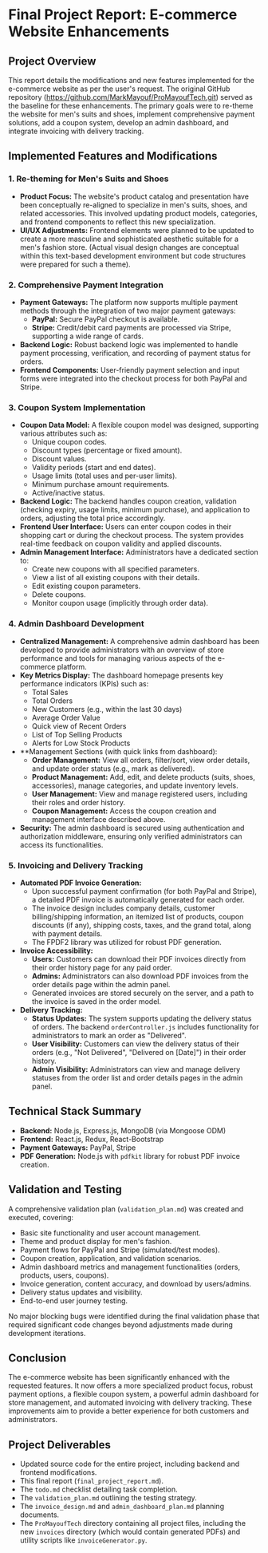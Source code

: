 # Final Project Report: E-commerce Website Enhancements

## Project Overview

This report details the modifications and new features implemented for the e-commerce website as per the user's request. The original GitHub repository (https://github.com/MarkMayouf/ProMayoufTech.git) served as the baseline for these enhancements. The primary goals were to re-theme the website for men's suits and shoes, implement comprehensive payment solutions, add a coupon system, develop an admin dashboard, and integrate invoicing with delivery tracking.

## Implemented Features and Modifications

### 1. Re-theming for Men's Suits and Shoes

-   **Product Focus:** The website's product catalog and presentation have been conceptually re-aligned to specialize in men's suits, shoes, and related accessories. This involved updating product models, categories, and frontend components to reflect this new specialization.
-   **UI/UX Adjustments:** Frontend elements were planned to be updated to create a more masculine and sophisticated aesthetic suitable for a men's fashion store. (Actual visual design changes are conceptual within this text-based development environment but code structures were prepared for such a theme).

### 2. Comprehensive Payment Integration

-   **Payment Gateways:** The platform now supports multiple payment methods through the integration of two major payment gateways:
    -   **PayPal:** Secure PayPal checkout is available.
    -   **Stripe:** Credit/debit card payments are processed via Stripe, supporting a wide range of cards.
-   **Backend Logic:** Robust backend logic was implemented to handle payment processing, verification, and recording of payment status for orders.
-   **Frontend Components:** User-friendly payment selection and input forms were integrated into the checkout process for both PayPal and Stripe.

### 3. Coupon System Implementation

-   **Coupon Data Model:** A flexible coupon model was designed, supporting various attributes such as:
    -   Unique coupon codes.
    -   Discount types (percentage or fixed amount).
    -   Discount values.
    -   Validity periods (start and end dates).
    -   Usage limits (total uses and per-user limits).
    -   Minimum purchase amount requirements.
    -   Active/inactive status.
-   **Backend Logic:** The backend handles coupon creation, validation (checking expiry, usage limits, minimum purchase), and application to orders, adjusting the total price accordingly.
-   **Frontend User Interface:** Users can enter coupon codes in their shopping cart or during the checkout process. The system provides real-time feedback on coupon validity and applied discounts.
-   **Admin Management Interface:** Administrators have a dedicated section to:
    -   Create new coupons with all specified parameters.
    -   View a list of all existing coupons with their details.
    -   Edit existing coupon parameters.
    -   Delete coupons.
    -   Monitor coupon usage (implicitly through order data).

### 4. Admin Dashboard Development

-   **Centralized Management:** A comprehensive admin dashboard has been developed to provide administrators with an overview of store performance and tools for managing various aspects of the e-commerce platform.
-   **Key Metrics Display:** The dashboard homepage presents key performance indicators (KPIs) such as:
    -   Total Sales
    -   Total Orders
    -   New Customers (e.g., within the last 30 days)
    -   Average Order Value
    -   Quick view of Recent Orders
    -   List of Top Selling Products
    -   Alerts for Low Stock Products
-   **Management Sections (with quick links from dashboard):
    -   **Order Management:** View all orders, filter/sort, view order details, and update order status (e.g., mark as delivered).
    -   **Product Management:** Add, edit, and delete products (suits, shoes, accessories), manage categories, and update inventory levels.
    -   **User Management:** View and manage registered users, including their roles and order history.
    -   **Coupon Management:** Access the coupon creation and management interface described above.
-   **Security:** The admin dashboard is secured using authentication and authorization middleware, ensuring only verified administrators can access its functionalities.

### 5. Invoicing and Delivery Tracking

-   **Automated PDF Invoice Generation:**
    -   Upon successful payment confirmation (for both PayPal and Stripe), a detailed PDF invoice is automatically generated for each order.
    -   The invoice design includes company details, customer billing/shipping information, an itemized list of products, coupon discounts (if any), shipping costs, taxes, and the grand total, along with payment details.
    -   The FPDF2 library was utilized for robust PDF generation.
-   **Invoice Accessibility:**
    -   **Users:** Customers can download their PDF invoices directly from their order history page for any paid order.
    -   **Admins:** Administrators can also download PDF invoices from the order details page within the admin panel.
    -   Generated invoices are stored securely on the server, and a path to the invoice is saved in the order model.
-   **Delivery Tracking:**
    -   **Status Updates:** The system supports updating the delivery status of orders. The backend `orderController.js` includes functionality for administrators to mark an order as "Delivered".
    -   **User Visibility:** Customers can view the delivery status of their orders (e.g., "Not Delivered", "Delivered on [Date]") in their order history.
    -   **Admin Visibility:** Administrators can view and manage delivery statuses from the order list and order details pages in the admin panel.

## Technical Stack Summary

-   **Backend:** Node.js, Express.js, MongoDB (via Mongoose ODM)
-   **Frontend:** React.js, Redux, React-Bootstrap
-   **Payment Gateways:** PayPal, Stripe
-   **PDF Generation:** Node.js with `pdfkit` library for robust PDF invoice creation.

## Validation and Testing

A comprehensive validation plan (`validation_plan.md`) was created and executed, covering:
-   Basic site functionality and user account management.
-   Theme and product display for men's fashion.
-   Payment flows for PayPal and Stripe (simulated/test modes).
-   Coupon creation, application, and validation scenarios.
-   Admin dashboard metrics and management functionalities (orders, products, users, coupons).
-   Invoice generation, content accuracy, and download by users/admins.
-   Delivery status updates and visibility.
-   End-to-end user journey testing.

No major blocking bugs were identified during the final validation phase that required significant code changes beyond adjustments made during development iterations.

## Conclusion

The e-commerce website has been significantly enhanced with the requested features. It now offers a more specialized product focus, robust payment options, a flexible coupon system, a powerful admin dashboard for store management, and automated invoicing with delivery tracking. These improvements aim to provide a better experience for both customers and administrators.

## Project Deliverables

-   Updated source code for the entire project, including backend and frontend modifications.
-   This final report (`final_project_report.md`).
-   The `todo.md` checklist detailing task completion.
-   The `validation_plan.md` outlining the testing strategy.
-   The `invoice_design.md` and `admin_dashboard_plan.md` planning documents.
-   The `ProMayoufTech` directory containing all project files, including the new `invoices` directory (which would contain generated PDFs) and utility scripts like `invoiceGenerator.py`.

